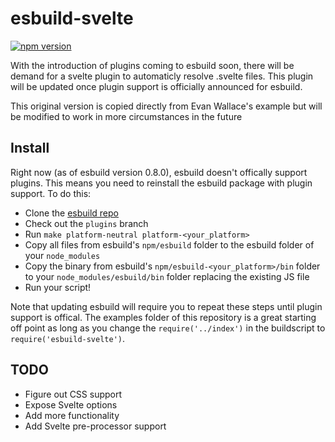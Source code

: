 # esbuild-svelte

[![npm version](https://badge.fury.io/js/esbuild-svelte.svg)](https://badge.fury.io/js/esbuild-svelte)

With the introduction of plugins coming to esbuild soon, there will be demand for a svelte plugin to automaticly resolve .svelte files. This plugin will be updated once plugin support is officially announced for esbuild. 

This original version is copied directly from Evan Wallace's example but will be modified to work in more circumstances in the future

## Install

Right now (as of esbuild version 0.8.0), esbuild doesn't offically support plugins. This means you need to reinstall the esbuild package with plugin support. To do this:

- Clone the [esbuild repo](https://github.com/evanw/esbuild)
- Check out the `plugins` branch
- Run `make platform-neutral platform-<your_platform>`
- Copy all files from esbuild's `npm/esbuild` folder to the esbuild folder of your `node_modules`
- Copy the binary from esbuild's `npm/esbuild-<your_platform>/bin` folder to your `node_modules/esbuild/bin` folder replacing the existing JS file
- Run your script!

Note that updating esbuild will require you to repeat these steps until plugin support is offical. The examples folder of this repository is a great starting off point as long as you change the `require('../index')` in the buildscript to `require('esbuild-svelte')`.

## TODO
- Figure out CSS support
- Expose Svelte options
- Add more functionality
- Add Svelte pre-processor support

